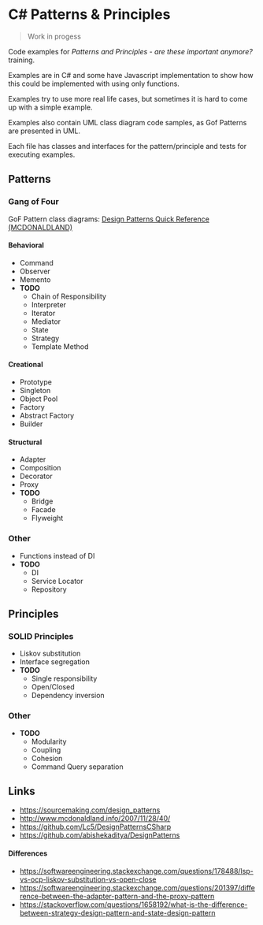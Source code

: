 # C# Patterns & Principles

> Work in progess

Code examples for _Patterns and Principles - are these important anymore?_ training.

Examples are in C# and some have Javascript implementation to show how this could be implemented with using only functions.

Examples try to use more real life cases, but sometimes it is hard to come up with a simple example.

Examples also contain UML class diagram code samples, as Gof Patterns are presented in UML. 

Each file has classes and interfaces for the pattern/principle and tests for executing examples.

## Patterns

### Gang of Four

GoF Pattern class diagrams: [Design Patterns Quick Reference (MCDONALDLAND)](
http://www.mcdonaldland.info/2007/11/28/40/)

#### Behavioral

  * Command
  * Observer
  * Memento
  * __TODO__
    * Chain of Responsibility
    * Interpreter
    * Iterator
    * Mediator
    * State
    * Strategy
    * Template Method

#### Creational

  * Prototype
  * Singleton
  * Object Pool
  * Factory
  * Abstract Factory
  * Builder

#### Structural

  * Adapter
  * Composition
  * Decorator
  * Proxy
  * __TODO__
    * Bridge
    * Facade
    * Flyweight

### Other

  * Functions instead of DI
  * __TODO__
    * DI
	* Service Locator
	* Repository

## Principles

### SOLID Principles

  * Liskov substitution
  * Interface segregation
  * __TODO__
    * Single responsibility
    * Open/Closed
    * Dependency inversion

### Other
 
  * __TODO__
    * Modularity 
    * Coupling
    * Cohesion
    * Command Query separation

## Links

* https://sourcemaking.com/design_patterns
* http://www.mcdonaldland.info/2007/11/28/40/
* https://github.com/Lc5/DesignPatternsCSharp
* https://github.com/abishekaditya/DesignPatterns

#### Differences

* https://softwareengineering.stackexchange.com/questions/178488/lsp-vs-ocp-liskov-substitution-vs-open-close
* https://softwareengineering.stackexchange.com/questions/201397/difference-between-the-adapter-pattern-and-the-proxy-pattern
* https://stackoverflow.com/questions/1658192/what-is-the-difference-between-strategy-design-pattern-and-state-design-pattern
 